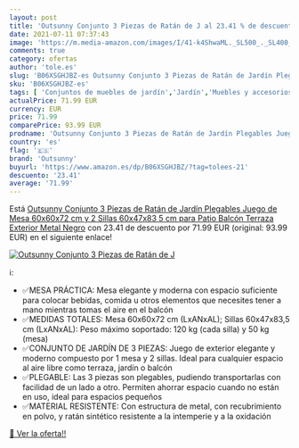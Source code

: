 ```yaml
---
layout: post
title: 'Outsunny Conjunto 3 Piezas de Ratán de J al 23.41 % de descuento'
date: 2021-07-11 07:37:43
image: 'https://m.media-amazon.com/images/I/41-k4ShwaML._SL500_._SL400_.jpg'
comments: true
category: ofertas
author: 'tole.es'
slug: 'B06XSGHJBZ-es Outsunny Conjunto 3 Piezas de Ratán de Jardín Plegables...'
sku: 'B06XSGHJBZ-es'
tags: [ 'Conjuntos de muebles de jardín','Jardín','Muebles y accesorios de jardín','de','juego','mesa','outsunny', ]
actualPrice: 71.99 EUR
currency: EUR
price: 71.99
comparePrice: 93.99 EUR
prodname: 'Outsunny Conjunto 3 Piezas de Ratán de Jardín Plegables Juego de Mesa 60x60x72 cm y 2 Sillas 60x47x83 5 cm para Patio Balcón Terraza Exterior Metal Negro'
country: 'es'
flag: '🇪🇸'
brand: 'Outsunny'
buyurl: 'https://www.amazon.es/dp/B06XSGHJBZ/?tag=tolees-21'
descuento: '23.41'
average: '71.99'
---
```


Está [Outsunny Conjunto 3 Piezas de Ratán de Jardín Plegables Juego de Mesa 60x60x72 cm y 2 Sillas 60x47x83 5 cm para Patio Balcón Terraza Exterior Metal Negro](https://www.amazon.es/dp/B06XSGHJBZ/?tag=tolees-21) con 23.41 de descuento por 71.99 EUR (original: 93.99 EUR) en el siguiente enlace!

[![Outsunny Conjunto 3 Piezas de Ratán de J](https://m.media-amazon.com/images/I/41-k4ShwaML._SL500_._SL400_.jpg)](https://www.amazon.es/dp/B06XSGHJBZ/?tag=tolees-21)

ℹ️:

- ✅MESA PRÁCTICA: Mesa elegante y moderna con espacio suficiente para colocar bebidas, comida u otros elementos que necesites tener a mano mientras tomas el aire en el balcón
- ✅MEDIDAS TOTALES: Mesa 60x60x72 cm (LxANxAL); Sillas 60x47x83,5 cm (LxANxAL): Peso máximo soportado: 120 kg (cada silla) y 50 kg (mesa)
- ✅CONJUNTO DE JARDÍN DE 3 PIEZAS: Juego de exterior elegante y moderno compuesto por 1 mesa y 2 sillas. Ideal para cualquier espacio al aire libre como terraza, jardín o balcón
- ✅PLEGABLE: Las 3 piezas son plegables, pudiendo transportarlas con facilidad de un lado a otro. Permiten ahorrar espacio cuando no están en uso, ideal para espacios pequeños
- ✅MATERIAL RESISTENTE: Con estructura de metal, con recubrimiento en polvo, y ratán sintético resistente a la intemperie y a la oxidación

[🛒 Ver la oferta!!](https://www.amazon.es/dp/B06XSGHJBZ/?tag=tolees-21)
